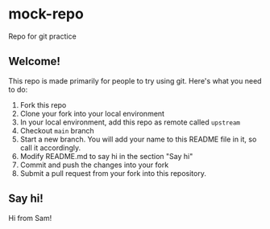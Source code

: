 
# mock-repo
Repo for git practice

## Welcome!
This repo is made primarily for people to try using git. Here's what you need to do:
1. Fork this repo
2. Clone your fork into your local environment
3. In your local environment, add this repo as remote called `upstream`
4. Checkout `main` branch
5. Start a new branch. You will add your name to this README file in it, so call it accordingly.
6. Modify README.md to say hi in the section "Say hi"
7. Commit and push the changes into your fork
7. Submit a pull request from your fork into this repository.

## Say hi!
Hi from Sam!
